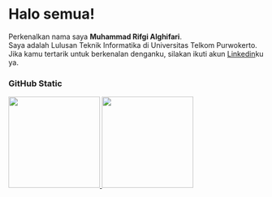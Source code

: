 # Halo semua! 
Perkenalkan nama saya **Muhammad Rifgi Alghifari**.\
Saya adalah Lulusan Teknik Informatika di Universitas Telkom Purwokerto.\
Jika kamu tertarik untuk berkenalan denganku, silakan ikuti akun [Linkedin](https://www.linkedin.com/in/gilang-adhan/)ku ya.
 
 
 ### GitHub Static
<p align="left">
<a href="https://github.com/Rifgi18">
  <img height="180em" src="https://github-readme-stats-eight-theta.vercel.app/api?username=Rifgi18&show_icons=true&theme=algolia&include_all_commits=true&count_private=true"/>
  <img height="180em" src="https://github-readme-stats-eight-theta.vercel.app/api/top-langs/?username=Rifgi18&layout=compact&langs_count=8&theme=algolia"/>
</a>
</p>
